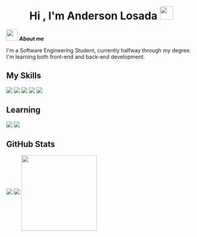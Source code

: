 <h1 align="center"><b>Hi , I'm Anderson Losada </b><img src="https://media.giphy.com/media/hvRJCLFzcasrR4ia7z/giphy.gif" width="35"></h1>

<img src="https://media.giphy.com/media/ObNTw8Uzwy6KQ/giphy.gif" width="30px">&nbsp;***About me***

I'm a Software Engineering Student, currently halfway through my degree. I'm learning both front-end and back-end development.

## My Skills

<img src="https://img.shields.io/badge/java-%23ED8B00.svg?style=for-the-badge&logo=openjdk&logoColor=white"> <img src="https://img.shields.io/badge/javascript-%23323330.svg?style=for-the-badge&logo=javascript&logoColor=%23F7DF1E"> <img src="https://img.shields.io/badge/python-3670A0?style=for-the-badge&logo=python&logoColor=ffdd54"> <img src="https://img.shields.io/badge/html5-%23E34F26.svg?style=for-the-badge&logo=html5&logoColor=white"> <img src="https://img.shields.io/badge/css3-%231572B6.svg?style=for-the-badge&logo=css3&logoColor=white">

## Learning

<img src="https://img.shields.io/badge/angular-%23DD0031.svg?style=for-the-badge&logo=angular&logoColor=white"> <img src="https://img.shields.io/badge/react-%2320232a.svg?style=for-the-badge&logo=react&logoColor=%2361DAFB">

## GitHub Stats

![](https://github-readme-stats.vercel.app/api?username=andersoncoder-droid&show_icons=true&theme=catppuccin_mocha&hide_border=true&include_all_commits=false&count_private=false)
![](https://nirzak-streak-stats.vercel.app/?user=andersoncoder-droid&theme=catppuccin_mocha&hide_border=true)
<a href="https://github.com/anuraghazra/github-readme-stats">
<img height=200 align="center" src="https://github-readme-stats.vercel.app/api/top-langs/?username=andersoncoder-droid&theme=catppuccin_mocha&hide_border=true&include_all_commits=false&count_private=false&layout=compact" />
</a>
